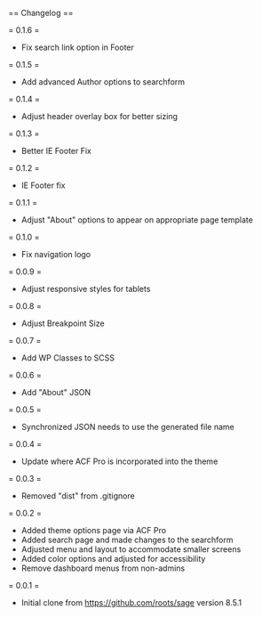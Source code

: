 == Changelog ==


= 0.1.6 =
* Fix search link option in Footer

= 0.1.5 =
* Add advanced Author options to searchform

= 0.1.4 =
* Adjust header overlay box for better sizing

= 0.1.3 =
* Better IE Footer Fix

= 0.1.2 =
* IE Footer fix

= 0.1.1 =
* Adjust "About" options to appear on appropriate page template

= 0.1.0 =
* Fix navigation logo

= 0.0.9 =
* Adjust responsive styles for tablets

= 0.0.8 =
* Adjust Breakpoint Size

= 0.0.7 =
* Add WP Classes to SCSS

= 0.0.6 =
* Add "About" JSON

= 0.0.5 =
* Synchronized JSON needs to use the generated file name

= 0.0.4 =
* Update where ACF Pro is incorporated into the theme

= 0.0.3 =
* Removed "dist" from .gitignore

= 0.0.2 =
* Added theme options page via ACF Pro
* Added search page and made changes to the searchform
* Adjusted menu and layout to accommodate smaller screens
* Added color options and adjusted for accessibility
* Remove dashboard menus from non-admins

= 0.0.1 =
* Initial clone from https://github.com/roots/sage version 8.5.1

